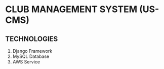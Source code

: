 # CLUB MANAGEMENT SYSTEM (US-CMS)

## TECHNOLOGIES
1. Django Framework
2. MySQL Database
3. AWS Service 
<br>
